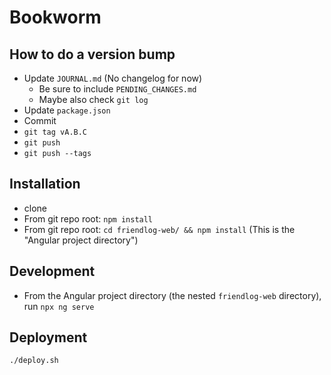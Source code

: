 # Bookworm

## How to do a version bump

- Update `JOURNAL.md` (No changelog for now)
  - Be sure to include `PENDING_CHANGES.md`
  - Maybe also check `git log`
- Update `package.json`
- Commit
- `git tag vA.B.C`
- `git push`
- `git push --tags`

## Installation

- clone
- From git repo root: `npm install`
- From git repo root: `cd friendlog-web/ && npm install` (This is the
  "Angular project directory")

## Development

- From the Angular project directory (the nested `friendlog-web` directory),
  run `npx ng serve`

## Deployment

`./deploy.sh`
